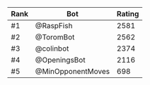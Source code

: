 Rank|Bot|Rating
---|---|---
#1|@RaspFish|2581
#2|@ToromBot|2562
#3|@colinbot|2374
#4|@OpeningsBot|2116
#5|@MinOpponentMoves|698
